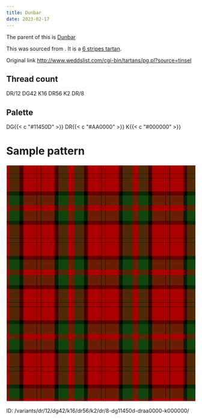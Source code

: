```yaml
---
title: Dunbar
date: 2023-02-17
---
```

The parent of this is [Dunbar](/tartans/dr/12/dg42/k16/dr56/k2/dr/8/)


This was sourced from <no value>.  It is a [6 stripes tartan](/stripes/stripes6/).

Original link http://www.weddslist.com/cgi-bin/tartans/pg.pl?source=tinsel

## Thread count
DR/12 DG42 K16 DR56 K2 DR/8

## Palette
DG{{< c "#11450D" >}} DR{{< c "#AA0000" >}} K{{< c "#000000" >}}

# Sample pattern

![Tartan detail](tartan.png "DR/12 DG42 K16 DR56 K2 DR/8 tartan")

ID: /variants/dr/12/dg42/k16/dr56/k2/dr/8-dg11450d-draa0000-k000000/